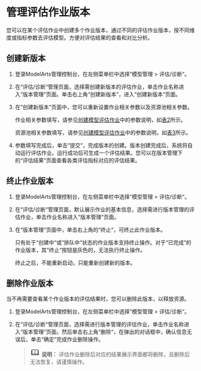 # 管理评估作业版本<a name="modelarts_23_0125"></a>

您可以在某个评估作业中创建多个作业版本，通过不同的评估作业版本，按不同维度或指标参数去评估模型。方便对评估结果的查看和对比分析。

## 创建新版本<a name="section921759103310"></a>

1.  登录ModelArts管理控制台，在左侧菜单栏中选择“模型管理 \> 评估/诊断“。
2.  在“评估/诊断“管理页面，选择需创建新版本的评估作业，单击作业名称进入“版本管理“页面。单击右上角“创建新版本“，进入“创建新版本“页面。
3.  在“创建新版本“页面中，您可以重新设置作业相关参数以及资源池相关参数。

    作业相关参数填写，请参见[创建模型评估作业](创建模型评估作业.md)中的参数说明，如[表2](创建模型评估作业.md#table1198415341595)所示。

    资源池相关参数填写，请参见[创建模型评估作业](创建模型评估作业.md)中的参数说明，如[表3](创建模型评估作业.md#table5446112221119)所示。

4.  参数填写完成后，单击“提交“，完成版本的创建。版本创建完成后，系统将自动运行评估作业。运行成功后可生成一个评估结果。您可以在版本管理下的“评估结果“页面查看各类评估指标对应的评估结果。

## 终止作业版本<a name="section1318753653418"></a>

1.  登录ModelArts管理控制台，在左侧菜单栏中选择“模型管理 \> 评估/诊断“。
2.  在“评估/诊断“管理页面，默认展示作业的基本信息，选择需进行版本管理的评估作业，单击作业名称进入“版本管理“页面。
3.  在“版本管理“页面中，单击右上角的“终止“，可终止此作业版本。

    只有处于“创建中“或“排队中“状态的作业版本支持终止操作。对于“已完成“的作业版本，其“终止“按钮是灰色的，无法执行终止操作。

    终止之后，不能重新启动，只能重新创建新的版本。


## 删除作业版本<a name="section62593459345"></a>

当不再需要查看某个作业版本的评估结果时，您可以删除此版本，以释放资源。

1.  登录ModelArts管理控制台，在左侧菜单栏中选择“模型管理 \> 评估/诊断“。
2.  在“评估/诊断“管理页面，选择需进行版本管理的评估作业，单击作业名称进入“版本管理“页面。然后单击右上角“删除“，在弹出的对话框中，确认信息无误后，单击“确定“完成作业删除操作。

    >![](public_sys-resources/icon-note.gif) **说明：** 
    >评估作业删除后对应的结果展示界面都将删除，且删除后无法恢复，请谨慎操作。


